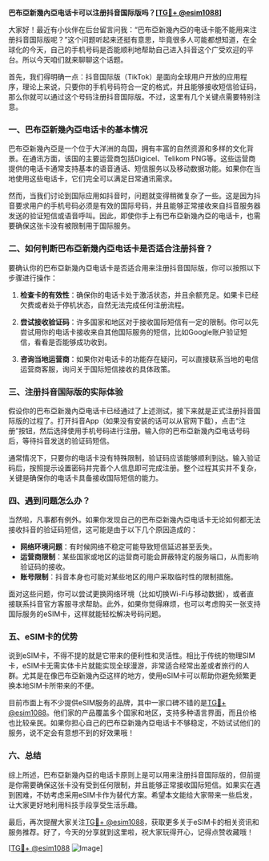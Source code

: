 **巴布亞新幾內亞电话卡可以注册抖音国际版吗？[[TG💪+ @esim1088](https://t.me/s/esim1088)]**

大家好！最近有小伙伴在后台留言问我：“巴布亞新幾內亞的电话卡能不能用来注册抖音国际版呢？”这个问题听起来还挺有意思，毕竟很多人可能都想知道，在全球化的今天，自己的手机号码是否能顺利地帮助自己进入抖音这个广受欢迎的平台。所以今天咱们就来聊聊这个话题。

首先，我们得明确一点：抖音国际版（TikTok）是面向全球用户开放的应用程序，理论上来说，只要你的手机号码符合一定的格式，并且能够接收短信验证码，那么你就可以通过这个号码注册抖音国际版。不过，这里有几个关键点需要特别注意。

### 一、巴布亞新幾內亞电话卡的基本情况

巴布亞新幾內亞是一个位于大洋洲的岛国，拥有丰富的自然资源和多样的文化背景。在通讯方面，该国的主要运营商包括Digicel、Telikom PNG等。这些运营商提供的电话卡通常支持基本的语音通话、短信服务以及移动数据功能。如果你在当地使用这些电话卡，它们完全可以满足日常通讯需求。

然而，当我们讨论到国际应用如抖音时，问题就变得稍微复杂了一些。这是因为抖音要求用户的手机号码必须是有效的国际号码，并且能够正常接收来自抖音服务器发送的验证短信或语音呼叫。因此，即使你手上有巴布亞新幾內亞的电话卡，也需要确保这张卡没有被限制用于国际服务。

### 二、如何判断巴布亞新幾內亞电话卡是否适合注册抖音？

要确认你的巴布亞新幾內亞电话卡是否适合用来注册抖音国际版，你可以按照以下步骤进行操作：

1. **检查卡的有效性**：确保你的电话卡处于激活状态，并且余额充足。如果卡已经欠费或者处于停机状态，自然无法完成任何注册流程。
   
2. **尝试接收验证码**：许多国家和地区对于接收国际短信有一定的限制。你可以先尝试用你的电话卡接收来自其他国际服务的短信，比如Google账户验证短信，看看是否能够成功收到。

3. **咨询当地运营商**：如果你对电话卡的功能存在疑问，可以直接联系当地的电信运营商客服，询问关于国际短信接收的具体政策。

### 三、注册抖音国际版的实际体验

假设你的巴布亞新幾內亞电话卡已经通过了上述测试，接下来就是正式注册抖音国际版的过程了。打开抖音App（如果没有安装的话可以从官网下载），点击“注册”按钮，然后选择使用手机号码进行注册。输入你的巴布亞新幾內亞电话号码后，等待抖音发送的验证码短信。

通常情况下，只要你的电话卡没有特殊限制，验证码应该能够顺利到达。输入验证码后，按照提示设置密码并完善个人信息即可完成注册。整个过程其实并不复杂，关键是确保你的电话卡具备接收国际短信的能力。

### 四、遇到问题怎么办？

当然啦，凡事都有例外。如果你发现自己的巴布亞新幾內亞电话卡无论如何都无法接收抖音的验证码短信，这可能是由于以下几个原因造成的：

- **网络环境问题**：有时候网络不稳定可能导致短信延迟甚至丢失。
- **运营商限制**：某些国家或地区的运营商可能会屏蔽特定的服务端口，从而影响验证码的接收。
- **账号限制**：抖音本身也可能对某些地区的用户采取临时性的限制措施。

面对这些问题，你可以尝试更换网络环境（比如切换Wi-Fi与移动数据），或者直接联系抖音官方客服寻求帮助。此外，如果你觉得麻烦，也可以考虑购买一张支持国际服务的eSIM卡，这样就能轻松解决号码问题。

### 五、eSIM卡的优势

说到eSIM卡，不得不提的就是它带来的便利性和灵活性。相比于传统的物理SIM卡，eSIM卡无需实体卡片就能实现全球漫游，非常适合经常出差或者旅行的人群。尤其是在像巴布亞新幾內亞这样的地方，使用eSIM卡可以帮助你避免频繁更换本地SIM卡所带来的不便。

目前市面上有不少提供eSIM服务的品牌，其中一家口碑不错的是[TG💪+ @esim1088](https://t.me/s/esim1088)。他们家的产品覆盖多个国家和地区，支持多种语言界面，而且价格也比较亲民。如果你担心自己的巴布亞新幾內亞电话卡不够稳定，不妨试试他们的服务，说不定会有意想不到的好效果哦！

### 六、总结

综上所述，巴布亞新幾內亞的电话卡原则上是可以用来注册抖音国际版的，但前提是你需要确保这张卡没有受到任何限制，并且能够正常接收国际短信。如果实在遇到困难，不妨考虑采用eSIM卡作为替代方案。希望本文能给大家带来一些启发，让大家更好地利用科技手段享受生活乐趣。

最后，再次提醒大家关注[TG💪+ @esim1088](https://t.me/s/esim1088)，获取更多关于eSIM卡的相关资讯和服务推荐。好了，今天的分享就到这里啦，祝大家玩得开心，记得点赞收藏哦！

[[TG💪+ @esim1088](https://t.me/s/esim1088) ![Image](https://i.postimg.cc/4NQfJmqS/Snipaste-2025-05-13-00-14-12.png)]